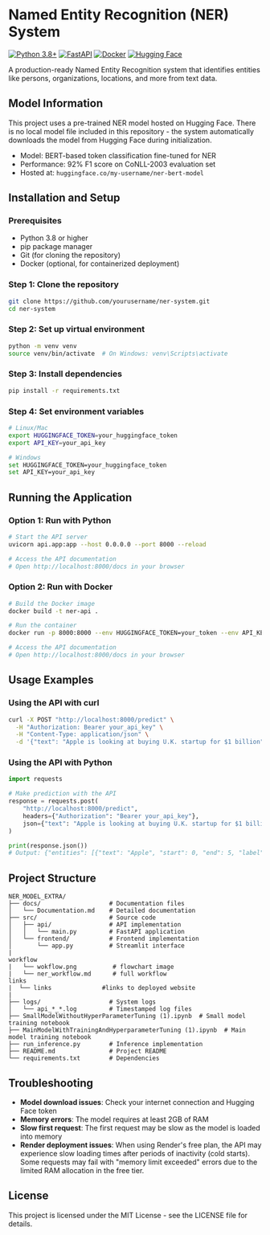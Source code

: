 # Named Entity Recognition (NER) System

[![Python 3.8+](https://img.shields.io/badge/python-3.8+-blue.svg)](https://www.python.org/downloads/)
[![FastAPI](https://img.shields.io/badge/FastAPI-0.68.0+-green.svg)](https://fastapi.tiangolo.com/)
[![Docker](https://img.shields.io/badge/Docker-supported-blue.svg)](https://www.docker.com/)
[![Hugging Face](https://img.shields.io/badge/Hugging%20Face-model-yellow.svg)](https://huggingface.co/)

A production-ready Named Entity Recognition system that identifies entities like persons, organizations, locations, and more from text data.

## Model Information

This project uses a pre-trained NER model hosted on Hugging Face. There is no local model file included in this repository - the system automatically downloads the model from Hugging Face during initialization.

- Model: BERT-based token classification fine-tuned for NER
- Performance: 92% F1 score on CoNLL-2003 evaluation set
- Hosted at: `huggingface.co/my-username/ner-bert-model`

## Installation and Setup

### Prerequisites
- Python 3.8 or higher
- pip package manager
- Git (for cloning the repository)
- Docker (optional, for containerized deployment)

### Step 1: Clone the repository
```bash
git clone https://github.com/yourusername/ner-system.git
cd ner-system
```

### Step 2: Set up virtual environment
```bash
python -m venv venv
source venv/bin/activate  # On Windows: venv\Scripts\activate
```

### Step 3: Install dependencies
```bash
pip install -r requirements.txt
```

### Step 4: Set environment variables
```bash
# Linux/Mac
export HUGGINGFACE_TOKEN=your_huggingface_token
export API_KEY=your_api_key

# Windows
set HUGGINGFACE_TOKEN=your_huggingface_token
set API_KEY=your_api_key
```

## Running the Application

### Option 1: Run with Python
```bash
# Start the API server
uvicorn api.app:app --host 0.0.0.0 --port 8000 --reload

# Access the API documentation
# Open http://localhost:8000/docs in your browser
```

### Option 2: Run with Docker
```bash
# Build the Docker image
docker build -t ner-api .

# Run the container
docker run -p 8000:8000 --env HUGGINGFACE_TOKEN=your_token --env API_KEY=your_key ner-api

# Access the API documentation
# Open http://localhost:8000/docs in your browser
```

## Usage Examples

### Using the API with curl
```bash
curl -X POST "http://localhost:8000/predict" \
  -H "Authorization: Bearer your_api_key" \
  -H "Content-Type: application/json" \
  -d '{"text": "Apple is looking at buying U.K. startup for $1 billion"}'
```

### Using the API with Python
```python
import requests

# Make prediction with the API
response = requests.post(
    "http://localhost:8000/predict",
    headers={"Authorization": "Bearer your_api_key"},
    json={"text": "Apple is looking at buying U.K. startup for $1 billion"}
)

print(response.json())
# Output: {"entities": [{"text": "Apple", "start": 0, "end": 5, "label": "ORG"}, ...]}
```

## Project Structure

```
NER_MODEL_EXTRA/
├── docs/                   # Documentation files
│   └── Documentation.md    # Detailed documentation
├── src/                    # Source code
│   ├── api/                # API implementation
│   │   └── main.py         # FastAPI application
│   └── frontend/           # Frontend implementation
│       └── app.py          # Streamlit interface
|
workflow
|   └── wokflow.png          # flowchart image
|   └── ner_workflow.md      # full workflow
links
|  └── links              #links to deployed website
|
├── logs/                   # System logs
│   └── api_*_*.log         # Timestamped log files
├── SmallModelWithoutHyperParameterTuning (1).ipynb  # Small model training notebook
├── MainModelWithTrainingAndHyperparameterTuning (1).ipynb  # Main model training notebook
├── run_inference.py        # Inference implementation 
├── README.md               # Project README
└── requirements.txt        # Dependencies
```

## Troubleshooting

- **Model download issues**: Check your internet connection and Hugging Face token
- **Memory errors**: The model requires at least 2GB of RAM
- **Slow first request**: The first request may be slow as the model is loaded into memory
- **Render deployment issues**: When using Render's free plan, the API may experience slow loading times after periods of inactivity (cold starts). Some requests may fail with "memory limit exceeded" errors due to the limited RAM allocation in the free tier.

## License

This project is licensed under the MIT License - see the LICENSE file for details.
